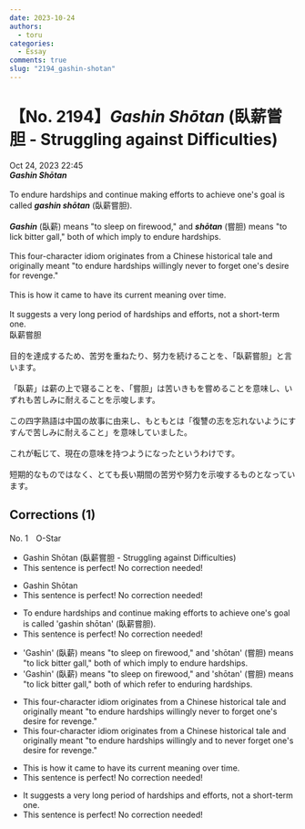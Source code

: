```yaml
---
date: 2023-10-24
authors:
  - toru
categories:
  - Essay
comments: true
slug: "2194_gashin-shotan"
---
```


# 【No. 2194】<strong><em>Gashin Shōtan</strong></em> (臥薪嘗胆 - Struggling against Difficulties)
<div class="date">Oct 24, 2023 22:45</div>
<div id="post"><div id="body_show_ori">
<strong><em>Gashin Shōtan</strong></em><br/><br/>To endure hardships and continue making efforts to achieve one's goal is called <strong><em>gashin shōtan</em></strong> (臥薪嘗胆).<br/><br/><strong><em>Gashin</em></strong> (臥薪) means "to sleep on firewood," and <strong><em>shōtan</em></strong> (嘗胆) means "to lick bitter gall," both of which imply to endure hardships.<br/><br/>This four-character idiom originates from a Chinese historical tale and originally meant "to endure hardships willingly never to forget one's desire for revenge."<br/><br/>This is how it came to have its current meaning over time.<br/><br/>It suggests a very long period of hardships and efforts, not a short-term one.
</div></div>

<!-- more -->

<div id="post_ja"><div id="body_show_mo">
臥薪嘗胆<br/><br/>目的を達成するため、苦労を重ねたり、努力を続けることを、「臥薪嘗胆」と言います。<br/><br/>「臥薪」は薪の上で寝ることを、「嘗胆」は苦いきもを嘗めることを意味し、いずれも苦しみに耐えることを示唆します。<br/><br/>この四字熟語は中国の故事に由来し、もともとは「復讐の志を忘れないようにすすんで苦しみに耐えること」を意味していました。<br/><br/>これが転じて、現在の意味を持つようになったというわけです。<br/><br/>短期的なものではなく、とても長い期間の苦労や努力を示唆するものとなっています。
</div></div>

## Corrections (1)
<div id="block"><div class="first_name"> No. 1　<span class="just_name">O-Star</span></div><div id="block2">
<ul class="correction_field">
<li class="incorrect">Gashin Shōtan (臥薪嘗胆 - Struggling against Difficulties)</li>
<li class="corrected perfect">This sentence is perfect! No correction needed!</li>
</ul>
<ul class="correction_field">
<li class="incorrect">Gashin Shōtan</li>
<li class="corrected perfect">This sentence is perfect! No correction needed!</li>
</ul>
<ul class="correction_field">
<li class="incorrect">To endure hardships and continue making efforts to achieve one's goal is called 'gashin shōtan' (臥薪嘗胆).</li>
<li class="corrected perfect">This sentence is perfect! No correction needed!</li>
</ul>
<ul class="correction_field">
<li class="incorrect">'Gashin' (臥薪) means "to sleep on firewood," and 'shōtan' (嘗胆) means "to lick bitter gall," both of which imply to endure hardships.</li>
<li class="corrected correct">
'Gashin' (臥薪) means "to sleep on firewood," and 'shōtan' (嘗胆) means "to lick bitter gall," both of which <span class="f_bold">refer to enduring </span>hardships.
</li>
</ul>
<ul class="correction_field">
<li class="incorrect">This four-character idiom originates from a Chinese historical tale and originally meant "to endure hardships willingly never to forget one's desire for revenge."</li>
<li class="corrected correct">
This four-character idiom originates from a Chinese historical tale and originally meant "to endure hardships willingly<span class="f_bold"> and to never</span> forget one's desire for revenge."
</li>
</ul>
<ul class="correction_field">
<li class="incorrect">This is how it came to have its current meaning over time.</li>
<li class="corrected perfect">This sentence is perfect! No correction needed!</li>
</ul>
<ul class="correction_field">
<li class="incorrect">It suggests a very long period of hardships and efforts, not a short-term one.</li>
<li class="corrected perfect">This sentence is perfect! No correction needed!</li>
</ul>
</div></div>
